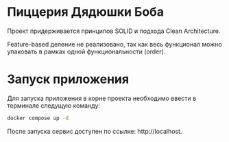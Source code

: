 # Пиццерия Дядюшки Боба
Проект придерживается принципов SOLID и подхода Clean Architecture.

Feature-based деление не реализовано, так как весь функционал можно упаковать в рамках одной функциональности (order).

# Запуск приложения
Для запуска приложения в корне проекта необходимо ввести в терминале следущую команду:

```bash
docker compose up -d
```
После запуска сервис доступен по ссылке: http://localhost.